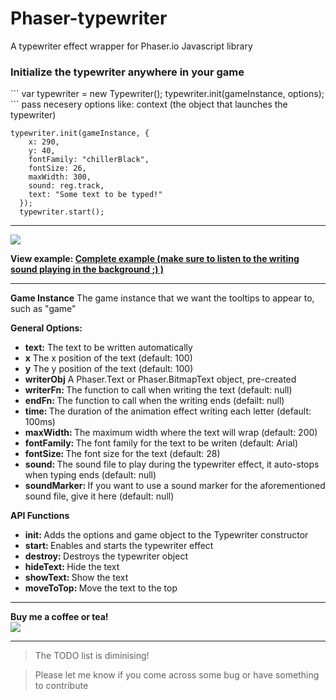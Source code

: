 # Phaser-typewriter
A typewriter effect wrapper for Phaser.io Javascript library

<h3>Initialize the typewriter anywhere in your game</h3>
```
var typewriter = new Typewriter();
typewriter.init(gameInstance, options);
```
pass necesery options like: context (the object that launches the typewriter)

```
typewriter.init(gameInstance, {
    x: 290,
    y: 40,
    fontFamily: "chillerBlack",
    fontSize: 26,
    maxWidth: 300,
    sound: reg.track,
    text: "Some text to be typed!"
  });
  typewriter.start();
```

<hr>

<img src="http://i221.photobucket.com/albums/dd22/djmid71/Recording%209_zpsj4j8pxgo.gif"/>

<strong>View example: <a href="http://www.netgfx.com/trunk/games/tools/phaser-typewriter">Complete example <span>(make sure to listen to the writing sound playing in the background ;) )</span></a></strong>

  <hr>

<strong>Game Instance</strong>
The game instance that we want the tooltips to appear to, such as "game"

<strong>General Options:</strong>

<ul>
	<li><strong>text:</strong> The text to be written automatically</li>
  <li><strong>x</strong> The x position of the text (default: 100)</li>
	<li><strong>y</strong> The y position of the text (default: 100)</li>
	<li><strong>writerObj</strong> A Phaser.Text or Phaser.BitmapText object, pre-created</li>
	<li><strong>writerFn: </strong> The function to call when writing the text (default: null)</li>
  <li><strong>endFn: </strong> The function to call when the writing ends (defailt: null)</li>
  <li><strong>time: </strong> The duration of the animation effect writing each letter (default: 100ms)</li>
  <li><strong>maxWidth: </strong> The maximum width where the text will wrap (default: 200)</li>
	<li><strong>fontFamily: </strong> The font family for the text to be writen (default: Arial)</li>
  <li><strong>fontSize: </strong> The font size for the text (default: 28)</li>
  <li><strong>sound: </strong> The sound file to play during the typewriter effect, it auto-stops when typing ends (default: null)</li>
  <li><strong>soundMarker: </strong> If you want to use a sound marker for the aforementioned sound file, give it here (default: null)</li>
</ul>

<strong>API Functions</strong>

<ul>
    <li><strong>init: </strong> Adds the options and game object to the Typewriter constructor</li>
    <li><strong>start: </strong> Enables and starts the typewriter effect</li>
    <li><strong>destroy: </strong> Destroys the typewriter object</li>
    <li><strong>hideText: </strong> Hide the text</li>
    <li><strong>showText: </strong> Show the text</li>
    <li><strong>moveToTop: </strong> Move the text to the top</li>
</ul>

<i>
</i>

<hr>

<strong>Buy me a coffee or tea!</strong> <br>
<a href="https://www.paypal.com/cgi-bin/webscr?cmd=_donations&business=JCFPKZJ7Y23JJ&lc=GR&item_name=NetGfx%2ecom&currency_code=EUR&bn=PP%2dDonationsBF%3abtn_donate_SM%2egif%3aNonHosted"><img src="https://www.paypalobjects.com/webstatic/en_US/btn/btn_donate_92x26.png"/></a>


<hr>

>The TODO list is diminising!

>Please let me know if you come across some bug or have something to contribute





